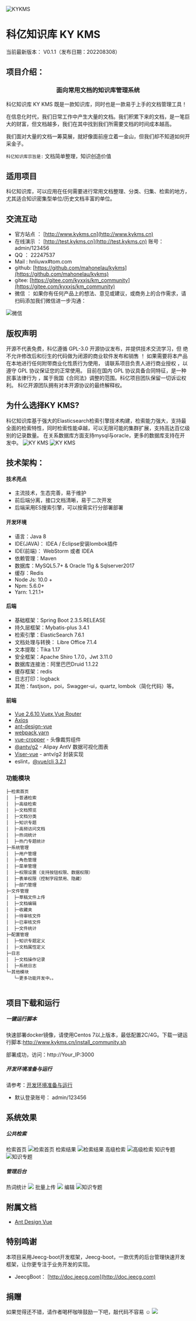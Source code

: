 
![KYKMS](./Docs/Pics/logo_keyi.png "科亿文档知识库管理系统")

科亿知识库 KY KMS
===============
当前最新版本： V0.1.1（发布日期：202208308）

项目介绍：
-----------------------------------

<h3 align="center">面向常用文档的知识库管理系统</h3>

科亿知识库 KY KMS 既是一款知识库，同时也是一款易于上手的文档管理工具！

在信息化时代，我们日常工作中产生大量的文档。我们积累下来的文档，是一笔巨大的财富，但文档越多，我们在其中找到我们所需要文档的时间成本越高。

我们面对大量的文档一筹莫展，就好像面前座立着一金山，但我们却不知道如何开采金子。

`科亿知识库宗旨是:` 文档简单整理，知识创造价值


适用项目
-----------------------------------
科亿知识库，可以应用在任何需要进行常用文档整理、分类、归集、检索的地方，尤其适合知识密集型单位/历史文档丰富的单位。

交流互动
-----------------------------------
- 官方站点 ：  [http://www.kykms.cn](http://www.kykms.cn)
- 在线演示 ：  [http://test.kykms.cn](http://test.kykms.cn) 账号：admin/123456
- QQ ： 22247537
- Mail : hnliuwx#tom.com
- github: [https://github.com/mahonelau/kykms](https://github.com/mahonelau/kykms)
- gitee: [https://gitee.com/kyxxjs/km_community](https://gitee.com/kyxxjs/km_community)
- 微信 ： 如果你有任何产品上的想法、意见或建议，或商务上的合作需求，请扫码添加我们微信进一步沟通：

![微信](./Docs/Pics/wechat.jpg)

版权声明
-----------------------------------
开源不代表免费，科亿遵循 GPL-3.0 开源协议发布，并提供技术交流学习，但 绝不允许修改后和衍生的代码做为闭源的商业软件发布和销售 ！ 如果需要将本产品在本地进行任何附带商业化性质行为使用， 请联系项目负责人进行商业授权 ，以遵守 GPL 协议保证您的正常使用。 
目前在国内 GPL 协议具备合同特征，是一种民事法律行为 ，属于我国《合同法》调整的范围。科亿项目团队保留一切诉讼权利。 科亿开源团队拥有对本开源协议的最终解释权。


为什么选择KY KMS?
-----------------------------------
科亿知识库基于强大的Elasticsearch检索引擎技术构建，检索能力强大，支持最全面的检索特性，同时检索性能卓越，可以无限可能的集群扩展，支持高达百亿级别的记录数量。
在关系数据库方面支持mysql与oracle，更多的数据库支持在开发中。
![KY KMS](./Docs/Pics/advantage_kms.png)
![KY KMS](./Docs/Pics/process.png)



技术架构：
-----------------------------------
#### 技术亮点
- 主流技术，生态完善，易于维护
- 前后端分离，接口文档清晰，易于二次开发
- 后端采用ES搜索引擎，可以按需实行分部署部署
 
#### 开发环境
- 语言：Java 8
- IDE(JAVA)： IDEA / Eclipse安装lombok插件 
- IDE(前端)： WebStorm 或者 IDEA
- 依赖管理：Maven
- 数据库：MySQL5.7+  &  Oracle 11g & Sqlserver2017
- 缓存：Redis
- Node Js: 10.0 +
- Npm: 5.6.0+
- Yarn: 1.21.1+ 

#### 后端
- 基础框架：Spring Boot 2.3.5.RELEASE
- 持久层框架：Mybatis-plus 3.4.1
- 检索引擎：ElasticSearch 7.6.1
- 文档处理与转换： Libre Office 7.1.4
- 文本提取：Tika 1.17
- 安全框架：Apache Shiro 1.7.0，Jwt 3.11.0  
- 数据库连接池：阿里巴巴Druid 1.1.22 
- 缓存框架：redis 
- 日志打印：logback 
- 其他：fastjson，poi，Swagger-ui，quartz, lombok（简化代码）等。


#### 前端
 
- [Vue 2.6.10](https://cn.vuejs.org/),[Vuex](https://vuex.vuejs.org/zh/),[Vue Router](https://router.vuejs.org/zh/)
- [Axios](https://github.com/axios/axios)
- [ant-design-vue](https://vuecomponent.github.io/ant-design-vue/docs/vue/introduce-cn/)
- [webpack](https://www.webpackjs.com/),[yarn](https://yarnpkg.com/zh-Hans/)
- [vue-cropper](https://github.com/xyxiao001/vue-cropper) - 头像裁剪组件
- [@antv/g2](https://antv.alipay.com/zh-cn/index.html) - Alipay AntV 数据可视化图表
- [Viser-vue](https://viserjs.github.io/docs.html#/viser/guide/installation)  - antv/g2 封装实现
- eslint，[@vue/cli 3.2.1](https://cli.vuejs.org/zh/guide)

### 功能模块
```
├─检索首页
│  ├─普通检索
│  ├─高级检索
│  ├─文档预览
│  ├─文档分类
│  ├─知识专题
│  ├─高频访问文档
│  ├─热词统计
│  ├─热门专题统计
├─系统管理
│  ├─用户管理
│  ├─角色管理
│  ├─菜单管理
│  ├─权限设置（支持按钮权限、数据权限）
│  ├─表单权限（控制字段禁用、隐藏）
│  ├─部门管理 
├─文件管理
│  ├─草稿文件上传
│  ├─文档编辑
│  ├─收藏夹
│  ├─待审核文件
│  ├─已审核文件 
│  ├─文件统计 
├─配置管理
│  ├─知识专题定义
│  ├─文档属性定义
├─日志
│  ├─文档操作记录
│  ├─系统日志 
└─其他模块
   └─更多功能开发中。。
   
```
 
项目下载和运行
----
##### 一键运行脚本
快速部署docker镜像，请使用Centos 7以上版本，最低配置2C/4G。下载一键运行脚本:http://www.kykms.cn/install_community.sh

部署成功，访问：http://Your_IP:3000
##### 开发环境准备与运行
请参考：[开发环境准备与运行](开发环境准备与运行.md)
- 默认登录账号： admin/123456


系统效果
----

##### 公共检索
检索首页
![检索首页](./Docs/Pics/search_home.png)
检索结果
![检索结果](./Docs/Pics/search_result.png)
高级检索
![高级检索](./Docs/Pics/search_advance.png)
知识专题
![知识专题](./Docs/Pics/km_topic.png)


##### 管理后台
热词统计
![](./Docs/Pics/home.png)
批量上传
![](./Docs/Pics/upload.png)
编辑
![知识专题](./Docs/Pics/edit.png)


附属文档
----
- [Ant Design Vue](https://www.antdv.com/docs/vue/introduce-cn)


特别鸣谢
-----------------------------------
本项目采用Jeecg-boot开发框架，Jeecg-boot，一款优秀的后台管理快速开发框架，让你更专注于业务开发的实现。
- JeecgBoot： [http://doc.jeecg.com](http://doc.jeecg.com)


## 捐赠 

如果觉得还不错，请作者喝杯咖啡鼓励一下吧，敲代码不容易 ☺
![](./Docs/Pics/QR_pay.jpg)


